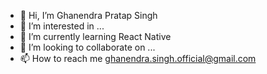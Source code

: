 - 👋 Hi, I’m Ghanendra Pratap Singh
- 👀 I’m interested in ...
- 🌱 I’m currently learning React Native
- 💞️ I’m looking to collaborate on ...
- 📫 How to reach me ghanendra.singh.official@gmail.com

<!---
GhanendraPratapSingh/GhanendraPratapSingh is a ✨ special ✨ repository because its `README.md` (this file) appears on your GitHub profile.
You can click the Preview link to take a look at your changes.
--->
